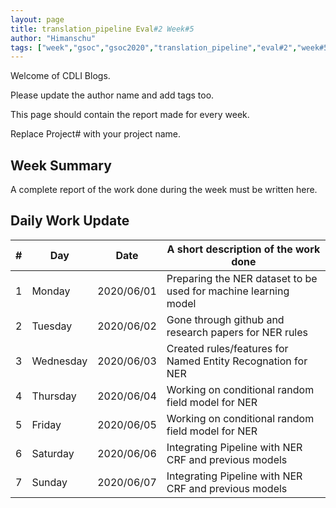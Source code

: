 ```yaml
---
layout: page
title: translation_pipeline Eval#2 Week#5
author: "Himanschu"
tags: ["week","gsoc","gsoc2020","translation_pipeline","eval#2","week#5"]
---
```

Welcome of CDLI Blogs.

Please update the author name and add tags too. 

This page should contain the report made for every week.

Replace Project# with your project name.

## Week Summary

A complete report of the work done during the week must be written here. 


## Daily Work Update

|\#|Day|Date|A short description of the work done|  
|---	|---	|---	|---	|  
|1   	| Monday 	|   2020/06/01	|  Preparing the NER dataset to be used for machine learning model	|  
|2   	| Tuesday  	|   2020/06/02	|  Gone through github and research papers for NER rules |  
|3   	| Wednesday  	|  2020/06/03 	|  Created rules/features for Named Entity Recognation for NER	|  
|4   	| Thursday  	|   2020/06/04	|  Working on conditional random field model for NER  	|  
|5   	| Friday  	|   2020/06/05	|   Working on conditional random field model for NER	|  
|6   	| Saturday  	|   2020/06/06	|  Integrating Pipeline with NER CRF and previous models	|  
|7   	| Sunday  	|   2020/06/07	|  Integrating Pipeline with NER CRF and previous models 	|  
